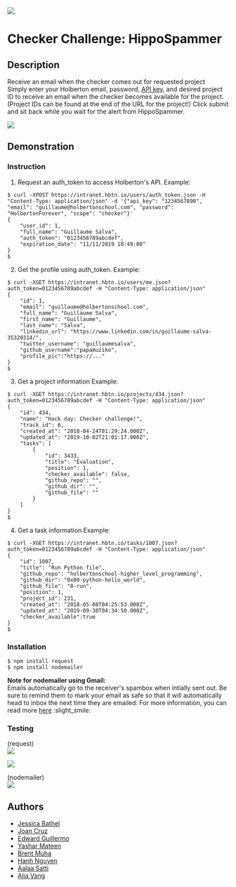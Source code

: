 <img src="https://github.com/hanhuyeny2k/HippoSpammer/blob/img-and-readme-change/images/README_header_update.png" width="auto    " height=auto />

# Checker Challenge: HippoSpammer
## Description
Receive an email when the checker comes out for requested project  
Simply enter your Holberton email, password, [API key](https://intranet.hbtn.io/dashboards/my_tools), and desired project ID to receive an email when the checker becomes available for the project. (Project IDs can be found at the end of the URL for the project!) Click submit and sit back while you wait for the alert from HippoSpammer.  

<img src="https://github.com/hanhuyeny2k/HippoSpammer/blob/img-and-readme-change/images/Info_fill_out.png" />

## Demonstration

### Instruction
1) Request an auth_token to access Holberton's API.
Example:
```
$ curl -XPOST https://intranet.hbtn.io/users/auth_token.json -H "Content-Type: application/json" -d '{"api_key": "1234567890", "email": "guillaume@holbertonschool.com", "password": "HolbertonForever", "scope": "checker"}'
{
    "user_id": 1,
    "full_name": "Guillaume Salva",
    "auth_token": "0123456789abcdef",
    "expiration_date": "11/11/2019 10:49:00"
}
$
```
2) Get the profile using auth_token.
Example:
```
$ curl -XGET https://intranet.hbtn.io/users/me.json?auth_token=0123456789abcdef -H "Content-Type: application/json"
{
    "id": 1,
    "email": "guillaume@holbertonschool.com",
    "full_name": "Guillaume Salva",
    "first_name": "Guillaume",
    "last_name": "Salva",
    "linkedin_url": "https://www.linkedin.com/in/guillaume-salva-35320314/",
    "twitter_username": "guillaumesalva",
    "github_username":"papamuziko",
    "profile_pic":"https://..."
}
$
```
3) Get a project information
Example:
```
$ curl -XGET https://intranet.hbtn.io/projects/434.json?auth_token=0123456789abcdef -H "Content-Type: application/json"
{
    "id": 434,
    "name": "Hack day: Checker challenge!",
    "track_id": 6,
    "created_at": "2018-04-24T01:29:24.000Z",
    "updated_at": "2019-10-02T21:01:17.000Z",
    "tasks": [
        {
            "id": 3433,
            "title": "Evaluation",
            "position": 1,
            "checker_available": false,
            "github_repo": "",
            "github_dir": "",
            "github_file": ""
        }
    ]
}
$
```
4) Get a task information
Example:
```
$ curl -XGET https://intranet.hbtn.io/tasks/1007.json?auth_token=0123456789abcdef -H "Content-Type: application/json"
{
    "id": 1007,
    "title": "Run Python file",
    "github_repo": "holbertonschool-higher_level_programming",
    "github_dir": "0x00-python-hello_world",
    "github_file": "0-run",
    "position": 1,
    "project_id": 231,
    "created_at": "2018-05-08T04:25:53.000Z",
    "updated_at": "2019-09-30T04:34:50.000Z",
    "checker_available":true
}
$
```
### Installation
`$ npm install request`  
`$ npm install nodemailer`

**Note for nodemailer using Gmail:**  
Emails automatically go to the receiver's spambox when intially sent out. Be sure to remind them to mark your email as safe so that it will automatically head to inbox the next time they are emailed. For more information, you can read more [here](https://nodemailer.com/usage/using-gmail/) :slight_smile:

### Testing
(request)  
<img src="https://github.com/hanhuyeny2k/HippoSpammer/blob/master/images/When%20checker%20is%20not%20available.png" />

<img src="https://github.com/hanhuyeny2k/HippoSpammer/blob/master/images/When%20checker%20is%20available.png" />

(nodemailer)  
<img src="https://github.com/hanhuyeny2k/HippoSpammer/blob/img-and-readme-change/images/nodemailer.png" />

## Authors
* [Jessica Bathel](https://github.com/jbathel)
* [Joan Cruz](https://github.com/joancruzz)
* [Edward Guillermo](https://github.com/guilmeister)
* [Yashar Mateen](https://github.com/yasheymateen)
* [Brent Muha](https://github.com/bmuha1)
* [Hanh Nguyen](https://github.com/hanhuyeny2k)
* [Aalaa Satti](https://github.com/alaksatti)
* [Alia Vang](https://github.com/aliavang)
